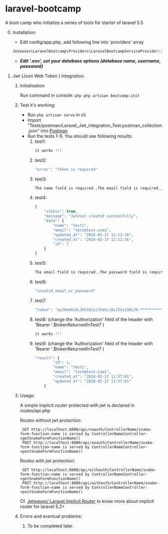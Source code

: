 # laravel-bootcamp
A boot camp who initialize a series of tools for starter of laravel 5.5

0. Installation:
    * Edit config/app.php, add following line into 'providers' array
    ```php 
    Jetwaves\LaravelBootcamp\Providers\LaravelBootcampServiceProvider::class,
    ```
    * ***Edit '.env', set your database options (database name, username, password)***

1. Jwt (Json Web Token ) Integration.
    1. Initialisation
    
        Run command in console:
            ```php
                php artisan bootcamp:init
            ```
    2. Test it's working:
        * Run ``` php artisan serve ``` in cli. 
        * Import "Tests/postman/Laravel_Jwt_integration_Test.postman_collection.json" into [Postman](https://www.getpostman.com/)
        * Run the tests 1-9. You should see following results:
            1. test1: 
                ```php
                it works !!! 
                ```
            1. test2:
                ```php
                "error": "Token is required"
                ```
            1. test3:
                ```php
                The name field is required.,The email field is required.,The password field is required.
                ```
            1. test4:
                ```php
                {
                    "status": true,
                    "message": "JwtUser created successfully",
                    "data": {
                        "name": "test1",
                        "email": "test@test.com1",
                        "updated_at": "2018-02-17 12:12:36",
                        "created_at": "2018-02-17 12:12:36",
                        "id": 2
                    }
                }
                ```
            1. test5:
                ```php
                The email field is required.,The password field is required.
                ```
            1. test6:
                ```php
                "invalid_email_or_password"
                ```
            1. test7:
                ```php
                "token": "eyJ0eXAiOiJKV1QiLCJhbGciOiJIUzI1NiJ9.***********************"
                ```
            1. test8: (change the 'Authorization' field of the header with 'Bearer '.$tokenReturnedInTest7 )
                ```php
                it works !!! 
                ```
            1. test9: (change the 'Authorization' field of the header with 'Bearer '.$tokenReturnedInTest7 )
                ```php
                "result": {
                        "id": 1,
                        "name": "test1",
                        "email": "test@test.com1",
                        "created_at": "2018-02-17 11:57:01",
                        "updated_at": "2018-02-17 11:57:01"
                    }
                ```
    2. Usage:
        
        A simple implicit router protected with jwt is declared in routes/api.php
        
        Routes without jwt protection:
           
            GET http://localhost:8000/api/noauth/ControllerName/snake-form-function-name is served by ControllerNameController->getSnakeFormFunctionName()
            POST http://localhost:8000/api/noauth/ControllerName/snake-form-function-name is served by ControllerNameController->postSnakeFormFunctionName()
        
        Routes with jwt protection:
        
            GET http://localhost:8000/api/withauth/ControllerName/snake-form-function-name is served by ControllerNameController->getSnakeFormFunctionName()
            POST http://localhost:8000/api/withauth/ControllerName/snake-form-function-name is served by ControllerNameController->postSnakeFormFunctionName()                
            
        Cf. [Jetwaves/ Laravel Implicit Router](https://github.com/jetwaves/laravel-implicit-router) to know more about implicit router for laravel 5.2+
        
    3. Errors and eventual problems:
        
        1. To be completed later.
    
    
    